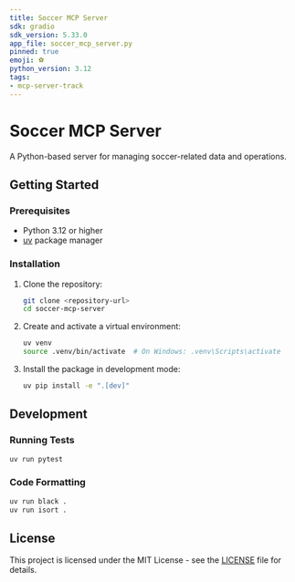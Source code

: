 ```yaml
---
title: Soccer MCP Server
sdk: gradio
sdk_version: 5.33.0
app_file: soccer_mcp_server.py
pinned: true
emoji: ⚽
python_version: 3.12
tags:
- mcp-server-track
---
```


# Soccer MCP Server

A Python-based server for managing soccer-related data and operations.

## Getting Started

### Prerequisites

- Python 3.12 or higher
- [uv](https://github.com/astral-sh/uv) package manager

### Installation

1. Clone the repository:
   ```bash
   git clone <repository-url>
   cd soccer-mcp-server
   ```

2. Create and activate a virtual environment:
   ```bash
   uv venv
   source .venv/bin/activate  # On Windows: .venv\Scripts\activate
   ```

3. Install the package in development mode:
   ```bash
   uv pip install -e ".[dev]"
   ```


## Development

### Running Tests

```bash
uv run pytest
```

### Code Formatting

```bash
uv run black .
uv run isort .
```

## License

This project is licensed under the MIT License - see the [LICENSE](LICENSE) file for details.
